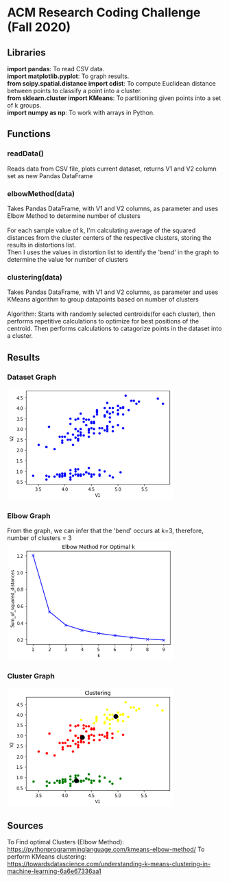 # ACM Research Coding Challenge (Fall 2020)

## Libraries
<strong>import pandas</strong>: To read CSV data.<br>
<strong>import matplotlib.pyplot</strong>: To graph results.<br>
<strong>from scipy.spatial.distance import cdist</strong>: To compute Euclidean distance between points to classify a point into a cluster.<br>
<strong>from sklearn.cluster import KMeans</strong>: To partitioning given points into a set of k groups.<br>
<strong>import numpy as np</strong>: To work with arrays in Python.<br>

## Functions
### readData()
Reads data from CSV file, plots current dataset, returns V1 and V2 column set as new Pandas DataFrame
<br>

### elbowMethod(data)
Takes Pandas DataFrame, with V1 and V2 columns, as parameter and uses Elbow Method to determine number of clusters<br><br>
For each sample value of k, I'm calculating average of the squared distances from the cluster centers of the respective clusters, storing the results in distortions list.<br>
Then I uses the values in distortion list to identify the 'bend' in the graph to determine the value for number of clusters

### clustering(data)
Takes Pandas DataFrame, with V1 and V2 columns, as parameter and uses KMeans algorithm to group datapoints based on number of clusters
<br><br>
Algorithm: 
Starts with randomly selected centroids(for each cluster), then performs repetitive calculations to optimize for best positions of the centroid. Then performs calculations to catagorize points in the dataset  into a cluster.

## Results
### Dataset Graph
![](images/dataset.png)

### Elbow Graph
From the graph, we can infer that the 'bend' occurs at k=3, therefore, number of clusters = 3
![](images/elbowGraph.png)

### Cluster Graph
![](images/clustering.png)


## Sources
To Find optimal Clusters (Elbow Method):
https://pythonprogramminglanguage.com/kmeans-elbow-method/
To perform KMeans clustering: 
https://towardsdatascience.com/understanding-k-means-clustering-in-machine-learning-6a6e67336aa1

